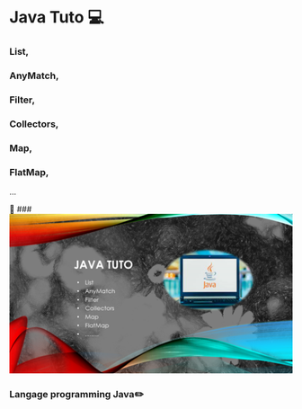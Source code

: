 # Java Tuto :computer: 

### List, 
### AnyMatch,
### Filter,
### Collectors,
### Map,
### FlatMap,
...

:pushpin:
###![java](java.png)

  

### Langage programming Java:pencil2:
